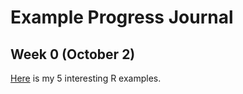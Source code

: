 
# Example Progress Journal



## Week 0 (October 2)




[Here]( Files/interesting_examples.html ) is my 5 interesting R examples. 

    
    
